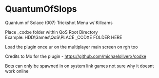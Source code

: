 # QuantumOfSlops
Quantum of Solace (007) Trickshot Menu w/ Killcams

Place _codxe folder within QoS Root Directory                
Example: HDD\Games\QoS\PLACE _CODXE FOLDER HERE


Load the plugin once ur on the multiplayer main screen on rgh too

Credits to Mo for the plugin - https://github.com/michaeloliverx/codxe



Bots can only be spawned in on system link games not sure why it doesnt work online 
